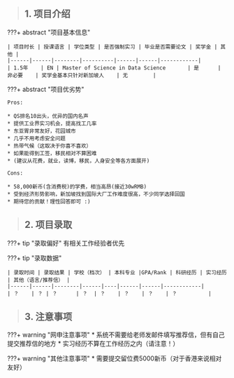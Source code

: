 > ## **1. 项目介绍**

???+ abstract "项目基本信息" 

    | 项目时长 | 授课语言 | 学位类型 | 是否强制实习 | 毕业是否需要论文 | 奖学金 | 其他 |
    |------|------|--------|----------|------|------|------------|
    | 1.5年    | EN | Master of Science in Data Science       | 是      | 非必要    | 奖学金基本只针对新加坡人    | 无        |

???+ abstract "项目优劣势" 

    Pros:
    
    * QS排名10出头，优异的国内名声
    * 提供工业界实习机会，提高找工几率
    * 东亚胃非常友好，花园城市
    * 几乎不用考虑安全问题
    * 热带气候（这取决于你喜不喜欢）
    * 如果能得到工签，移民相对不算困难
    * (建议从花费，就业，读博，移民，人身安全等各方面展开)
    
    Cons:

    * 58,000新币(含消费税)的学费，相当高昂(接近30wRMB)
    * 受到经济形势影响，新加坡找到国际大厂工作难度很高，不少同学选择回国
    * 期待您的贡献！理性回答即可 :)

> ## **2. 项目录取**

???+ tip "录取偏好"
    有相关工作经验者优先

???+ tip "录取数据"

    | 录取时间 | 录取结果 | 学校（档次） | 本科专业 |GPA/Rank | 科研经历 | 实习经历 | 其他（语言/推荐信） |
    |------|------|--------|------|----|------|------|------------|
    | ？    | ？ | ？      | ？  | ？    | ？    | ？    | ？          |


> ## **3. 注意事项**

???+ warning "网申注意事项"
    * 系统不需要给老师发邮件填写推荐信，但有自己提交推荐信的地方
    * 实习经历不算在工作经历之内（请注意！）

???+ warning "其他注意事项"
    * 需要提交留位费5000新币（对于香港来说相对友好）

